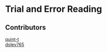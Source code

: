 # Trial and Error Reading

## Contributors

[quint-t](https://github.com/quint-t)  
[dolev765](https://github.com/dolev765)

